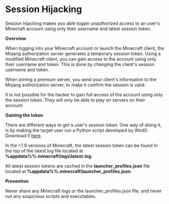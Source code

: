 # Session Hijacking

Session hijacking makes you able togain unauthorized access to an user's Minecraft account using only their username and latest session token.

**Overview**

When logging into your Minecraft account or launch the Minecraft client, the Mojang authorization server generates a temporary session token. Using a modified Minecraft client, you can gain access to the account using only their username and token. This is done by changing the client's session username and token.

When joining a premium server, you send your client's information to the Mojang authorization server, to make it confirm the session is valid. 

It is not possible for the hacker to gain full access of the account using only the session token. They will only be able to play on servers on their account.

**Gaining the token**

There are different ways to get a user's session token. One way of doing it, is by making the target user run a Python script developed by WodX. Download it [here](https://github.com/WodxTV/Minecraft-Session-Token-Stealer). 

In the \<1.9 versions of Minecraft, the latest session token can be found in the top of the latest.log file located at **%appdata%%\.minecraft\logs\latest.log**.

All latest session tokens are cached in the **launcher_profiles.json** file located at **%appdata%%\.minecraft\launcher_profiles.json**.

**Prevention**

Never share any Minecraft logs or the launcher_profiles.json file, and never run any suspicious scripts and executables.